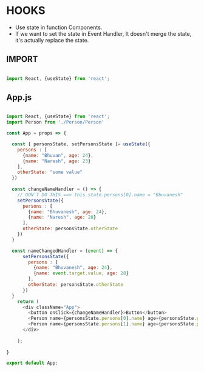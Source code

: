 # HOOKS

- Use state in function Components.
- If we want to set the state in Event Handler, It doesn't merge the state, it's actually replace the state.

## IMPORT

```JAVASCRIPT

import React, {useState} from 'react';

```

## App.js

```javascript

import React, {useState} from 'react';
import Person from './Person/Person'

const App = props => {

  const [ personsState, setPersonsState ]= useState({
    persons : [
      {name: "Bhuvan", age: 24},
      {name: "Naresh", age: 23}
    ],
    otherState: "some value"
  })
  
  const changeNameHandler = () => {
    // DON'T DO THIS ==> this.state.persons[0].name = "Bhuvanesh"
    setPersonsState({
      persons : [
        {name: "Bhuvanesh", age: 24},
        {name: "Naresh", age: 28}
      ],
      otherState: personsState.otherState
    })
  }

  const nameChangedHandler = (event) => {
      setPersonsState({
        persons : [
          {name: "Bhuvanesh", age: 24},
          {name: event.target.value, age: 28}
        ],
        otherState: personsState.otherState
      })
  }
    return (
      <div className="App">
        <button onClick={changeNameHandler}>Button</button>
        <Person name={personsState.persons[0].name} age={personsState.persons[0].age} />
        <Person name={personsState.persons[1].name} age={personsState.persons[1].age} />
      </div>
  
    );
  
}

export default App;





```